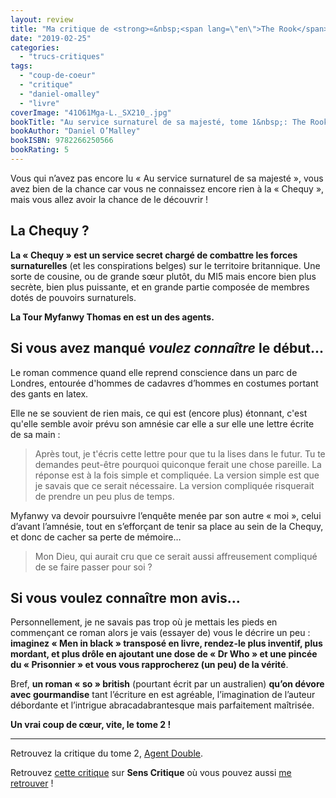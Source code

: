 ```yaml
---
layout: review
title: "Ma critique de <strong>«&nbsp;<span lang=\"en\">The Rook</span> - Au service surnaturel de sa majesté&nbsp;»</strong> de <em>Daniel O’Malley</em>"
date: "2019-02-25"
categories: 
  - "trucs-critiques"
tags: 
  - "coup-de-coeur"
  - "critique"
  - "daniel-omalley"
  - "livre"
coverImage: "41O61Mga-L._SX210_.jpg"
bookTitle: "Au service surnaturel de sa majesté, tome 1&nbsp;: The Rook"
bookAuthor: "Daniel O’Malley"
bookISBN: 9782266250566  
bookRating: 5
---
```


Vous qui n’avez pas encore lu « Au service surnaturel de sa majesté », vous avez bien de la chance car vous ne connaissez encore rien à la « Chequy », mais vous allez avoir la chance de le découvrir !

## La Chequy ?

**La « Chequy » est un service secret chargé de combattre les forces surnaturelles** (et les conspirations belges) sur le territoire britannique. Une sorte de cousine, ou de grande sœur plutôt, du MI5 mais encore bien plus secrète, bien plus puissante, et en grande partie composée de membres dotés de pouvoirs surnaturels.

**La Tour Myfanwy Thomas en est un des agents.**

## Si vous avez manqué _voulez connaître_ le début...

Le roman commence quand elle reprend conscience dans un parc de Londres, entourée d'hommes de cadavres d’hommes en costumes portant des gants en latex.

Elle ne se souvient de rien mais, ce qui est (encore plus) étonnant, c'est qu'elle semble avoir prévu son amnésie car elle a sur elle une lettre écrite de sa main :

<blockquote class="citation">Après tout, je t'écris cette lettre pour que tu la lises dans le futur. Tu te demandes peut-être pourquoi quiconque ferait une chose pareille. La réponse est à la fois simple et compliquée. La version simple est que je savais que ce serait nécessaire. La version compliquée risquerait de prendre un peu plus de temps.</blockquote>

Myfanwy va devoir poursuivre l’enquête menée par son autre « moi », celui d’avant l’amnésie, tout en s’efforçant de tenir sa place au sein de la Chequy, et donc de cacher sa perte de mémoire…

<blockquote class="citation">Mon Dieu, qui aurait cru que ce serait aussi affreusement compliqué de se faire passer pour soi ?</blockquote>

## Si vous voulez connaître mon avis...

Personnellement, je ne savais pas trop où je mettais les pieds en commençant ce roman alors je vais (essayer de) vous le décrire un peu : **imaginez « Men in black » transposé en livre, rendez-le plus inventif, plus mordant, et plus drôle en ajoutant une dose de « Dr Who » et une pincée du « Prisonnier » et vous vous rapprocherez (un peu) de la vérité**.

Bref, **un roman « so » british** (pourtant écrit par un australien) **qu’on dévore avec gourmandise** tant l’écriture en est agréable, l’imagination de l’auteur débordante et l’intrigue abracadabrantesque mais parfaitement maîtrisée.

**Un vrai coup de cœur, vite, le tome 2 !**

* * *

Retrouvez la critique du tome 2, [Agent Double](https://www.6x8.org/2019/04/ma-critique-de-agent-double-au-service-surnaturel-de-sa-majeste-tome-2-de-daniel-omalley/).

Retrouvez [cette critique](https://www.senscritique.com/livre/Au_service_surnaturel_de_Sa_Majeste/critique/189549675) sur **Sens Critique** où vous pouvez aussi [me retrouver](http://www.senscritique.com/Arnaud_Malon) !

